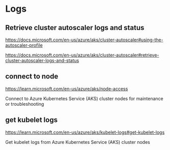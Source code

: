 # Logs

## Retrieve cluster autoscaler logs and status
https://docs.microsoft.com/en-us/azure/aks/cluster-autoscaler#using-the-autoscaler-profile

https://docs.microsoft.com/en-us/azure/aks/cluster-autoscaler#retrieve-cluster-autoscaler-logs-and-status

## connect to node
https://learn.microsoft.com/en-us/azure/aks/node-access

Connect to Azure Kubernetes Service (AKS) cluster nodes for maintenance or troubleshooting

## get kubelet logs
https://learn.microsoft.com/en-us/azure/aks/kubelet-logs#get-kubelet-logs

Get kubelet logs from Azure Kubernetes Service (AKS) cluster nodes
